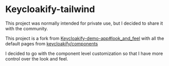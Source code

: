 
# Keycloakify-tailwind

This project was normally intended for private use, but I decided to share it with the community.

This project is a fork from [Keycloakify-demo-app#look_and_feel](https://github.com/garronej/keycloakify-demo-app/tree/look_and_feel/src/KcApp) with all the default pages from [keycloakify/components](https://github.com/InseeFrLab/keycloakify/tree/main/src/lib/components)

I decided to go with the component level customization so that I have more control over the look and feel.

